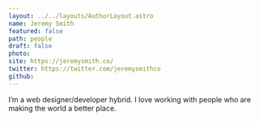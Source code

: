 ```yaml
---
layout: ../../layouts/AuthorLayout.astro
name: Jeremy Smith
featured: false
path: people
draft: false
photo: 
site: https://jeremysmith.co/
twitter: https://twitter.com/jeremysmithco
github: 
---
```


I’m a web designer/developer hybrid. I love working with people who are making the world a better place.